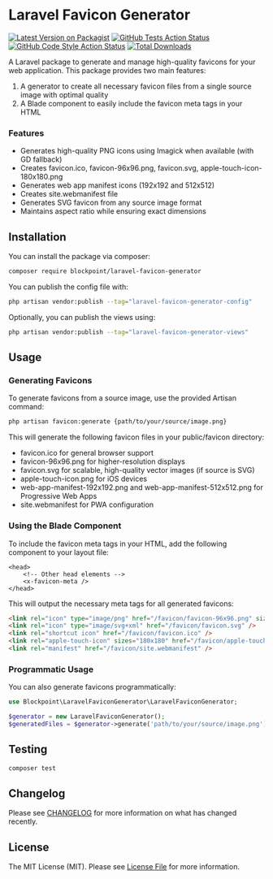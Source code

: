 # Laravel Favicon Generator

[![Latest Version on Packagist](https://img.shields.io/packagist/v/blockpoint/laravel-favicon-generator.svg?style=flat-square)](https://packagist.org/packages/blockpoint/laravel-favicon-generator)
[![GitHub Tests Action Status](https://img.shields.io/github/actions/workflow/status/blockpoint/laravel-favicon-generator/run-tests.yml?branch=main&label=tests&style=flat-square)](https://github.com/blockpoint/laravel-favicon-generator/actions?query=workflow%3Arun-tests+branch%3Amain)
[![GitHub Code Style Action Status](https://img.shields.io/github/actions/workflow/status/blockpoint/laravel-favicon-generator/fix-php-code-style-issues.yml?branch=main&label=code%20style&style=flat-square)](https://github.com/blockpoint/laravel-favicon-generator/actions?query=workflow%3A"Fix+PHP+code+style+issues"+branch%3Amain)
[![Total Downloads](https://img.shields.io/packagist/dt/blockpoint/laravel-favicon-generator.svg?style=flat-square)](https://packagist.org/packages/blockpoint/laravel-favicon-generator)

A Laravel package to generate and manage high-quality favicons for your web application. This package provides two main features:

1. A generator to create all necessary favicon files from a single source image with optimal quality
2. A Blade component to easily include the favicon meta tags in your HTML

### Features

- Generates high-quality PNG icons using Imagick when available (with GD fallback)
- Creates favicon.ico, favicon-96x96.png, favicon.svg, apple-touch-icon-180x180.png
- Generates web app manifest icons (192x192 and 512x512)
- Creates site.webmanifest file
- Generates SVG favicon from any source image format
- Maintains aspect ratio while ensuring exact dimensions

## Installation

You can install the package via composer:

```bash
composer require blockpoint/laravel-favicon-generator
```

You can publish the config file with:

```bash
php artisan vendor:publish --tag="laravel-favicon-generator-config"
```

Optionally, you can publish the views using:

```bash
php artisan vendor:publish --tag="laravel-favicon-generator-views"
```

## Usage

### Generating Favicons

To generate favicons from a source image, use the provided Artisan command:

```bash
php artisan favicon:generate {path/to/your/source/image.png}
```

This will generate the following favicon files in your public/favicon directory:

- favicon.ico for general browser support
- favicon-96x96.png for higher-resolution displays
- favicon.svg for scalable, high-quality vector images (if source is SVG)
- apple-touch-icon.png for iOS devices
- web-app-manifest-192x192.png and web-app-manifest-512x512.png for Progressive Web Apps
- site.webmanifest for PWA configuration

### Using the Blade Component

To include the favicon meta tags in your HTML, add the following component to your layout file:

```blade
<head>
    <!-- Other head elements -->
    <x-favicon-meta />
</head>
```

This will output the necessary meta tags for all generated favicons:

```html
<link rel="icon" type="image/png" href="/favicon/favicon-96x96.png" sizes="96x96" />
<link rel="icon" type="image/svg+xml" href="/favicon/favicon.svg" />
<link rel="shortcut icon" href="/favicon/favicon.ico" />
<link rel="apple-touch-icon" sizes="180x180" href="/favicon/apple-touch-icon.png" />
<link rel="manifest" href="/favicon/site.webmanifest" />
```

### Programmatic Usage

You can also generate favicons programmatically:

```php
use Blockpoint\LaravelFaviconGenerator\LaravelFaviconGenerator;

$generator = new LaravelFaviconGenerator();
$generatedFiles = $generator->generate('path/to/your/source/image.png');
```

## Testing

```bash
composer test
```

## Changelog

Please see [CHANGELOG](CHANGELOG.md) for more information on what has changed recently.

## License

The MIT License (MIT). Please see [License File](LICENSE.md) for more information.
